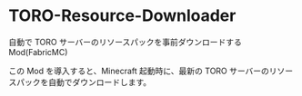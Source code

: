 # TORO-Resource-Downloader

自動で TORO サーバーのリソースパックを事前ダウンロードする Mod(FabricMC)

この Mod を導入すると、Minecraft 起動時に、最新の TORO サーバーのリソースパックを自動でダウンロードします。
